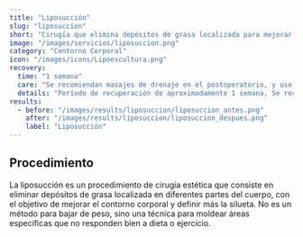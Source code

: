 ```yaml
---
title: "Liposucción"
slug: "liposuccion"
short: "Cirugía que elimina depósitos de grasa localizada para mejorar el contorno corporal y definir la silueta."
image: "/images/servicios/liposuccion.png"
category: "Contorno Corporal"
icon: "/images/icons/Lipoescultura.png"
recovery: 
  time: "1 semana"
  care: "Se recomiendan masajes de drenaje en el postoperatorio, y uso continuo de fajas modeladoras durante un tiempo determinado"
  details: "Período de recuperación de aproximadamente 1 semana, Se recomiendan masajes de drenaje en el postoperatorio, y uso continuo de fajas modeladoras durante un tiempo determinado."
results:
  - before: "/images/results/liposuccion/liposuccion_antes.png"
    after: "/images/results/liposuccion/liposuccion_despues.png"
    label: "Liposucción"
---
```



## Procedimiento
La liposucción es un procedimiento de cirugía estética que consiste en eliminar depósitos de grasa localizada en diferentes partes del cuerpo, con el objetivo de mejorar el contorno corporal y definir más la silueta. No es un método para bajar de peso, sino una técnica para moldear áreas específicas que no responden bien a dieta o ejercicio.

